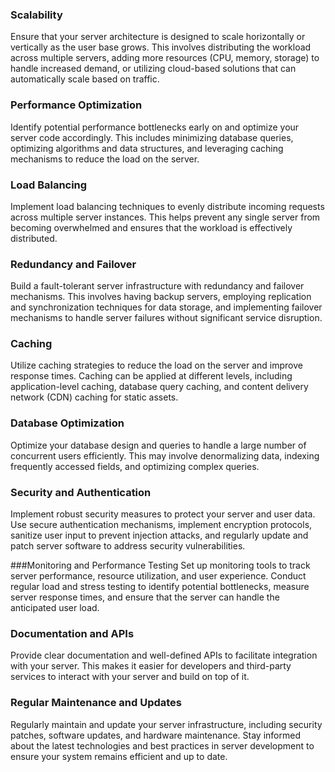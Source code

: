 ### Scalability
Ensure that your server architecture is designed to scale horizontally or vertically as the user base grows. This involves distributing the workload across multiple servers, adding more resources (CPU, memory, storage) to handle increased demand, or utilizing cloud-based solutions that can automatically scale based on traffic.

### Performance Optimization
Identify potential performance bottlenecks early on and optimize your server code accordingly. This includes minimizing database queries, optimizing algorithms and data structures, and leveraging caching mechanisms to reduce the load on the server.

### Load Balancing
Implement load balancing techniques to evenly distribute incoming requests across multiple server instances. This helps prevent any single server from becoming overwhelmed and ensures that the workload is effectively distributed.

### Redundancy and Failover
Build a fault-tolerant server infrastructure with redundancy and failover mechanisms. This involves having backup servers, employing replication and synchronization techniques for data storage, and implementing failover mechanisms to handle server failures without significant service disruption.

### Caching
Utilize caching strategies to reduce the load on the server and improve response times. Caching can be applied at different levels, including application-level caching, database query caching, and content delivery network (CDN) caching for static assets.

### Database Optimization
Optimize your database design and queries to handle a large number of concurrent users efficiently. This may involve denormalizing data, indexing frequently accessed fields, and optimizing complex queries.

### Security and Authentication
Implement robust security measures to protect your server and user data. Use secure authentication mechanisms, implement encryption protocols, sanitize user input to prevent injection attacks, and regularly update and patch server software to address security vulnerabilities.

###Monitoring and Performance Testing
Set up monitoring tools to track server performance, resource utilization, and user experience. Conduct regular load and stress testing to identify potential bottlenecks, measure server response times, and ensure that the server can handle the anticipated user load.

### Documentation and APIs
Provide clear documentation and well-defined APIs to facilitate integration with your server. This makes it easier for developers and third-party services to interact with your server and build on top of it.

### Regular Maintenance and Updates
Regularly maintain and update your server infrastructure, including security patches, software updates, and hardware maintenance. Stay informed about the latest technologies and best practices in server development to ensure your system remains efficient and up to date.
